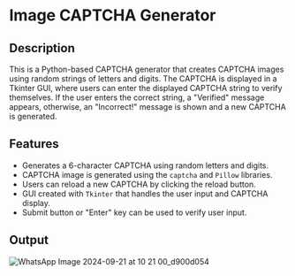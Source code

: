 # Image CAPTCHA Generator

## Description
This is a Python-based CAPTCHA generator that creates CAPTCHA images using random strings of letters and digits. The CAPTCHA is displayed in a Tkinter GUI, where users can enter the displayed CAPTCHA string to verify themselves. If the user enters the correct string, a "Verified" message appears, otherwise, an "Incorrect!" message is shown and a new CAPTCHA is generated.

## Features
- Generates a 6-character CAPTCHA using random letters and digits.
- CAPTCHA image is generated using the `captcha` and `Pillow` libraries.
- Users can reload a new CAPTCHA by clicking the reload button.
- GUI created with `Tkinter` that handles the user input and CAPTCHA display.
- Submit button or "Enter" key can be used to verify user input.

## Output
![WhatsApp Image 2024-09-21 at 10 21 00_d900d054](https://github.com/user-attachments/assets/f428a75b-1973-4097-b9be-a5c028638517)

